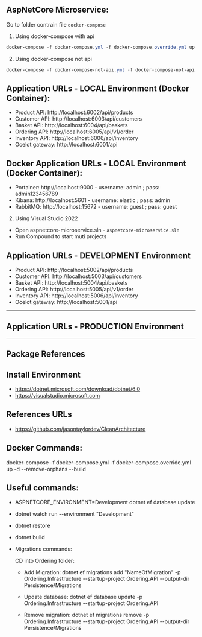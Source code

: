 ## AspNetCore Microservice:

Go to folder contrain file `docker-compose`

1. Using docker-compose with api
```Powershell
docker-compose -f docker-compose.yml -f docker-compose.override.yml up -d --build --remove-orphans 
```

2. Using docker-compose not api
```Powershell
docker-compose -f docker-compose-not-api.yml -f docker-compose-not-api.override.yml up -d --build --remove-orphans 
```


## Application URLs - LOCAL Environment (Docker Container):

- Product API: http://localhost:6002/api/products
- Customer API: http://localhost:6003/api/customers
- Basket API: http://localhost:6004/api/baskets
- Ordering API: http://localhost:6005/api/v1/order
- Inventory API: http://localhost:6006/api/inventory
- Ocelot gateway: http://localhost:6001/api

## Docker Application URLs - LOCAL Environment (Docker Container):

- Portainer: http://localhost:9000 - username: admin ; pass: admin123456789
- Kibana: http://localhost:5601 - username: elastic ; pass: admin
- RabbitMQ: http://localhost:15672 - username: guest ; pass: guest

2. Using Visual Studio 2022
- Open aspnetcore-microservice.sln - `aspnetcore-microservice.sln`
- Run Compound to start muti projects

## Application URLs - DEVELOPMENT Environment
- Product API: http://localhost:5002/api/products
- Customer API: http://localhost:5003/api/customers
- Basket API: http://localhost:5004/api/baskets
- Ordering API: http://localhost:5005/api/v1/order
- Inventory API: http://localhost:5006/api/inventory
- Ocelot gateway: http://localhost:5001/api

------------
## Application URLs - PRODUCTION Environment

------------

## Package References

## Install Environment

- https://dotnet.microsoft.com/download/dotnet/6.0
- https://visualstudio.microsoft.com

## References URLs 
- https://github.com/jasontaylordev/CleanArchitecture


## Docker Commands:

docker-compose -f docker-compose.yml -f docker-compose.override.yml up -d --remove-orphans --build

## Useful commands:

- ASPNETCORE_ENVIRONMENT=Development dotnet ef database update
- dotnet watch run --environment "Development"
- dotnet restore
- dotnet build
- Migrations commands:

    CD into Ordering folder: 
    -   Add Migration: dotnet ef migrations add "NameOfMigration" -p Ordering.Infrastructure --startup-project Ordering.API --output-dir Persistence/Migrations

    -   Update database: dotnet ef database update -p Ordering.Infrastructure --startup-project Ordering.API

    -   Remove migration: dotnet ef migrations remove -p Ordering.Infrastructure --startup-project Ordering.API --output-dir Persistence/Migrations
